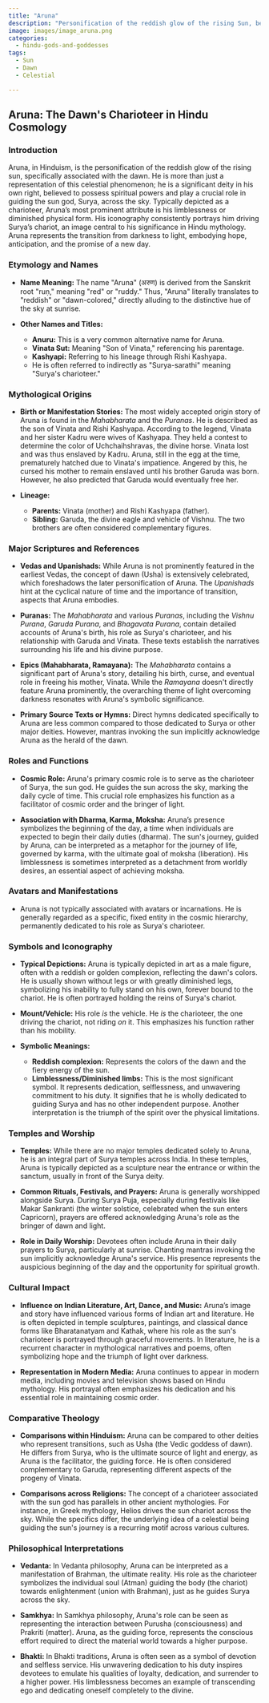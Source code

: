 ```yaml
---
title: "Aruna"
description: "Personification of the reddish glow of the rising Sun, believed to have spiritual powers."
image: images/image_aruna.png
categories:
  - hindu-gods-and-goddesses
tags:
  - Sun
  - Dawn
  - Celestial

---
```


## Aruna: The Dawn's Charioteer in Hindu Cosmology

### Introduction

Aruna, in Hinduism, is the personification of the reddish glow of the rising sun, specifically associated with the dawn. He is more than just a representation of this celestial phenomenon; he is a significant deity in his own right, believed to possess spiritual powers and play a crucial role in guiding the sun god, Surya, across the sky. Typically depicted as a charioteer, Aruna’s most prominent attribute is his limblessness or diminished physical form. His iconography consistently portrays him driving Surya’s chariot, an image central to his significance in Hindu mythology. Aruna represents the transition from darkness to light, embodying hope, anticipation, and the promise of a new day.

###  Etymology and Names

*   **Name Meaning:** The name "Aruna" (अरुण) is derived from the Sanskrit root "ruṇ," meaning "red" or "ruddy." Thus, "Aruna" literally translates to "reddish" or "dawn-colored," directly alluding to the distinctive hue of the sky at sunrise.

*   **Other Names and Titles:**
    *   **Anuru:** This is a very common alternative name for Aruna.
    *   **Vinata Sut:** Meaning "Son of Vinata," referencing his parentage.
    *   **Kashyapi:** Referring to his lineage through Rishi Kashyapa.
    *   He is often referred to indirectly as "Surya-sarathi" meaning "Surya's charioteer."

###  Mythological Origins

*   **Birth or Manifestation Stories:**  The most widely accepted origin story of Aruna is found in the *Mahabharata* and the *Puranas*.  He is described as the son of Vinata and Rishi Kashyapa. According to the legend, Vinata and her sister Kadru were wives of Kashyapa.  They held a contest to determine the color of Uchchaihshravas, the divine horse. Vinata lost and was thus enslaved by Kadru.  Aruna, still in the egg at the time, prematurely hatched due to Vinata's impatience. Angered by this, he cursed his mother to remain enslaved until his brother Garuda was born. However, he also predicted that Garuda would eventually free her.

*   **Lineage:**
    *   **Parents:** Vinata (mother) and Rishi Kashyapa (father).
    *   **Sibling:** Garuda, the divine eagle and vehicle of Vishnu.  The two brothers are often considered complementary figures.

###  Major Scriptures and References

*   **Vedas and Upanishads:** While Aruna is not prominently featured in the earliest Vedas, the concept of dawn (Usha) is extensively celebrated, which foreshadows the later personification of Aruna. The *Upanishads* hint at the cyclical nature of time and the importance of transition, aspects that Aruna embodies.

*   **Puranas:**  The *Mahabharata* and various *Puranas*, including the *Vishnu Purana*, *Garuda Purana*, and *Bhagavata Purana*, contain detailed accounts of Aruna's birth, his role as Surya's charioteer, and his relationship with Garuda and Vinata. These texts establish the narratives surrounding his life and his divine purpose.

*   **Epics (Mahabharata, Ramayana):** The *Mahabharata* contains a significant part of Aruna's story, detailing his birth, curse, and eventual role in freeing his mother, Vinata.  While the *Ramayana* doesn't directly feature Aruna prominently, the overarching theme of light overcoming darkness resonates with Aruna's symbolic significance.

*   **Primary Source Texts or Hymns:** Direct hymns dedicated specifically to Aruna are less common compared to those dedicated to Surya or other major deities. However, mantras invoking the sun implicitly acknowledge Aruna as the herald of the dawn.

###  Roles and Functions

*   **Cosmic Role:** Aruna's primary cosmic role is to serve as the charioteer of Surya, the sun god. He guides the sun across the sky, marking the daily cycle of time. This crucial role emphasizes his function as a facilitator of cosmic order and the bringer of light.

*   **Association with Dharma, Karma, Moksha:** Aruna’s presence symbolizes the beginning of the day, a time when individuals are expected to begin their daily duties (dharma). The sun's journey, guided by Aruna, can be interpreted as a metaphor for the journey of life, governed by karma, with the ultimate goal of moksha (liberation). His limblessness is sometimes interpreted as a detachment from worldly desires, an essential aspect of achieving moksha.

###  Avatars and Manifestations

*   Aruna is not typically associated with avatars or incarnations. He is generally regarded as a specific, fixed entity in the cosmic hierarchy, permanently dedicated to his role as Surya's charioteer.

###  Symbols and Iconography

*   **Typical Depictions:** Aruna is typically depicted in art as a male figure, often with a reddish or golden complexion, reflecting the dawn's colors. He is usually shown without legs or with greatly diminished legs, symbolizing his inability to fully stand on his own, forever bound to the chariot. He is often portrayed holding the reins of Surya's chariot.

*   **Mount/Vehicle:** His role *is* the vehicle. He *is* the charioteer, the one driving the chariot, not riding *on* it. This emphasizes his function rather than his mobility.

*   **Symbolic Meanings:**
    *   **Reddish complexion:** Represents the colors of the dawn and the fiery energy of the sun.
    *   **Limblessness/Diminished limbs:** This is the most significant symbol. It represents dedication, selflessness, and unwavering commitment to his duty. It signifies that he is wholly dedicated to guiding Surya and has no other independent purpose. Another interpretation is the triumph of the spirit over the physical limitations.

###  Temples and Worship

*   **Temples:** While there are no major temples dedicated solely to Aruna, he is an integral part of Surya temples across India. In these temples, Aruna is typically depicted as a sculpture near the entrance or within the sanctum, usually in front of the Surya deity.

*   **Common Rituals, Festivals, and Prayers:** Aruna is generally worshipped alongside Surya. During Surya Puja, especially during festivals like Makar Sankranti (the winter solstice, celebrated when the sun enters Capricorn), prayers are offered acknowledging Aruna's role as the bringer of dawn and light.

*   **Role in Daily Worship:** Devotees often include Aruna in their daily prayers to Surya, particularly at sunrise. Chanting mantras invoking the sun implicitly acknowledge Aruna's service. His presence represents the auspicious beginning of the day and the opportunity for spiritual growth.

###  Cultural Impact

*   **Influence on Indian Literature, Art, Dance, and Music:** Aruna’s image and story have influenced various forms of Indian art and literature. He is often depicted in temple sculptures, paintings, and classical dance forms like Bharatanatyam and Kathak, where his role as the sun's charioteer is portrayed through graceful movements. In literature, he is a recurrent character in mythological narratives and poems, often symbolizing hope and the triumph of light over darkness.

*   **Representation in Modern Media:** Aruna continues to appear in modern media, including movies and television shows based on Hindu mythology. His portrayal often emphasizes his dedication and his essential role in maintaining cosmic order.

###  Comparative Theology

*   **Comparisons within Hinduism:** Aruna can be compared to other deities who represent transitions, such as Usha (the Vedic goddess of dawn). He differs from Surya, who is the ultimate source of light and energy, as Aruna is the facilitator, the guiding force. He is often considered complementary to Garuda, representing different aspects of the progeny of Vinata.

*   **Comparisons across Religions:** The concept of a charioteer associated with the sun god has parallels in other ancient mythologies. For instance, in Greek mythology, Helios drives the sun chariot across the sky. While the specifics differ, the underlying idea of a celestial being guiding the sun's journey is a recurring motif across various cultures.

###  Philosophical Interpretations

*   **Vedanta:** In Vedanta philosophy, Aruna can be interpreted as a manifestation of Brahman, the ultimate reality. His role as the charioteer symbolizes the individual soul (Atman) guiding the body (the chariot) towards enlightenment (union with Brahman), just as he guides Surya across the sky.

*   **Samkhya:** In Samkhya philosophy, Aruna's role can be seen as representing the interaction between Purusha (consciousness) and Prakriti (matter). Aruna, as the guiding force, represents the conscious effort required to direct the material world towards a higher purpose.

*   **Bhakti:** In Bhakti traditions, Aruna is often seen as a symbol of devotion and selfless service. His unwavering dedication to his duty inspires devotees to emulate his qualities of loyalty, dedication, and surrender to a higher power. His limblessness becomes an example of transcending ego and dedicating oneself completely to the divine.

